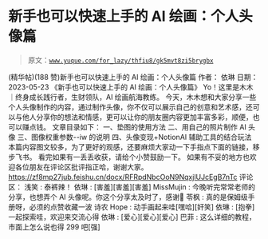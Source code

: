 # 新手也可以快速上手的 AI 绘画：个人头像篇

> 原文：[`www.yuque.com/for_lazy/thfiu8/gk5mvt8zi5brygbx`](https://www.yuque.com/for_lazy/thfiu8/gk5mvt8zi5brygbx)

<ne-h2 id="51c00e39" data-lake-id="51c00e39"><ne-heading-ext><ne-heading-anchor></ne-heading-anchor><ne-heading-fold></ne-heading-fold></ne-heading-ext><ne-heading-content><ne-text id="u53a21cd0">(精华帖)(188 赞)新手也可以快速上手的 AI 绘画：个人头像篇</ne-text></ne-heading-content></ne-h2> <ne-p id="u745e550e" data-lake-id="u745e550e"><ne-text id="u002f5c01">作者： 依琳</ne-text></ne-p> <ne-p id="ud30f6d33" data-lake-id="ud30f6d33"><ne-text id="u47a24200">日期：2023-05-23</ne-text></ne-p> <ne-p id="uddc6fe33" data-lake-id="uddc6fe33"><ne-text id="u16094c5d">《新手也可以快速上手的 AI 绘画：个人头像篇》</ne-text></ne-p> <ne-p id="u47cdae9b" data-lake-id="u47cdae9b"><ne-text id="ud51778cc">Yo！这里是木木｜终身成长践行者，生财领队，AI 绘画航海教练。</ne-text></ne-p> <ne-p id="u755906fd" data-lake-id="u755906fd"><ne-text id="u6ab9b8bc">今天，木木想和大家分享一些个人头像制作的内容，通过制作头像，你不仅可以展示自己的创意和艺术感，还可以与他人分享你的想法和情感，更可以让你的朋友圈内容更加丰富多彩，顺便，也可以赚点钱。</ne-text></ne-p> <ne-p id="uf3657974" data-lake-id="uf3657974"><ne-text id="u9f8136b0">文章目录如下：</ne-text> <ne-text id="u767b2429">一、垫图的使用方法</ne-text> <ne-text id="u72521432">二、用自己的照片制作 AI 头像</ne-text> <ne-text id="u706a1f50">三、图像权重参数--iw 的说明</ne-text> <ne-text id="uf803556e">四、头像变现+NotionAI 辅助工具的结合玩法</ne-text></ne-p> <ne-p id="u64b15b10" data-lake-id="u64b15b10"><ne-text id="u5a2ff2aa">本篇内容图文较多，为了更好的观感，还要麻烦大家动一下手指点下面的链接，移步飞书。</ne-text></ne-p> <ne-p id="u89d06f27" data-lake-id="u89d06f27"><ne-text id="uff328949">看完如果有一丢丢收获，请给个小赞鼓励一下。</ne-text> <ne-text id="u9774a768">如果有不妥的地方也欢迎各位朋友在评论区批评指正哈，谢谢大家。</ne-text>[<ne-text id="u67cf3cf6">https://zf8mp27jub.feishu.cn/docx/RFRpdNbcOoN9NqxjlUJcEgB7nTc</ne-text>](https://zf8mp27jub.feishu.cn/docx/RFRpdNbcOoN9NqxjlUJcEgB7nTc)</ne-p> <ne-hole id="ue58ffa36" data-lake-id="ue58ffa36"><ne-card data-card-name="hr" data-card-type="block" id="tw0ig" data-event-boundary="card"><ne-p id="ub9752e2c" data-lake-id="ub9752e2c"><ne-text id="ue41b3c4b">评论区：</ne-text></ne-p> <ne-p id="u9821d3e5" data-lake-id="u9821d3e5"><ne-text id="udbe4024b">浅笑 : 泰裤辣！</ne-text> <ne-text id="u05f305ed">依琳 : [害羞][害羞][害羞]</ne-text> <ne-text id="uf063dae5">MissMujin : 今晚听完常常老师的分享，也想弄个 AI 头像呢。你这个分享太及时了，感谢🙏</ne-text> <ne-text id="uf3edcd8a">苓枫 : 真的是保姆级手册呀，必须的点赞收藏一波</ne-text> <ne-text id="uca5bee3e">诗农 Hope : 动手画起来哇[嘿哈][奸笑]</ne-text> <ne-text id="u74c9c85e">依琳 : [抱拳]一起探索哇，欢迎来交流心得</ne-text> <ne-text id="u9ca3dfd7">依琳 : [爱心][爱心][爱心]</ne-text> <ne-text id="ucb48efa1">巴菲 : 这么详细的教程，市面上怎么说也得 299 吧[强]</ne-text></ne-p></ne-card></ne-hole>